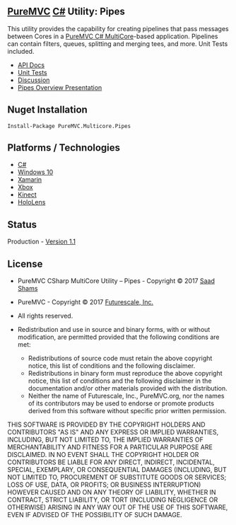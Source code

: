 ## [PureMVC](http://puremvc.github.com/) [C#](https://github.com/PureMVC/puremvc-csharp-multicore-framework/wiki) Utility: Pipes

This utility provides the capability for creating pipelines that pass messages between Cores in a [PureMVC C# MultiCore](https://github.com/PureMVC/puremvc-csharp-multicore-framework/wiki)-based application. 
Pipelines can contain filters, queues, splitting and merging tees, and more. Unit Tests included.

* [API Docs](http://puremvc.org/pages/docs/CSharp/pipes/)
* [Unit Tests](http://puremvc.github.io/pages/images/screenshots/PureMVC-Shot-CSharp-Pipes-UnitTests.png)
* [Discussion](http://forums.puremvc.org/index.php?topic=2138.0)
* [Pipes Overview Presentation](http://puremvc.tv/#P002/T220)

## Nuget Installation
`Install-Package PureMVC.Multicore.Pipes`

## Platforms / Technologies
* [C#](https://en.wikipedia.org/wiki/C_Sharp_(programming_language))
* [Windows 10](https://en.wikipedia.org/wiki/Windows_10)
* [Xamarin](https://en.wikipedia.org/wiki/Xamarin)
* [Xbox](https://en.wikipedia.org/wiki/Xbox)
* [Kinect](https://en.wikipedia.org/wiki/Kinect)
* [HoloLens](https://en.wikipedia.org/wiki/Microsoft_HoloLens)

## Status
Production - [Version 1.1](https://github.com/PureMVC/puremvc-csharp-util-pipes/blob/master/VERSION)

## License
* PureMVC CSharp MultiCore Utility – Pipes - Copyright © 2017 [Saad Shams](https://www.linkedin.com/in/muizz)
* PureMVC - Copyright © 2017 [Futurescale, Inc.](http://futurescale.com/)
* All rights reserved.

* Redistribution and use in source and binary forms, with or without modification, are permitted provided that the following conditions are met:

  * Redistributions of source code must retain the above copyright notice, this list of conditions and the following disclaimer.
  * Redistributions in binary form must reproduce the above copyright notice, this list of conditions and the following disclaimer in the documentation and/or other materials provided with the distribution.
  * Neither the name of Futurescale, Inc., PureMVC.org, nor the names of its contributors may be used to endorse or promote products derived from this software without specific prior written permission.

THIS SOFTWARE IS PROVIDED BY THE COPYRIGHT HOLDERS AND CONTRIBUTORS "AS IS" AND ANY EXPRESS OR IMPLIED WARRANTIES, INCLUDING, BUT NOT LIMITED TO, THE IMPLIED WARRANTIES OF MERCHANTABILITY AND FITNESS FOR A PARTICULAR PURPOSE ARE DISCLAIMED. IN NO EVENT SHALL THE COPYRIGHT HOLDER OR CONTRIBUTORS BE LIABLE FOR ANY DIRECT, INDIRECT, INCIDENTAL, SPECIAL, EXEMPLARY, OR CONSEQUENTIAL DAMAGES (INCLUDING, BUT NOT LIMITED TO, PROCUREMENT OF SUBSTITUTE GOODS OR SERVICES; LOSS OF USE, DATA, OR PROFITS; OR BUSINESS INTERRUPTION) HOWEVER CAUSED AND ON ANY THEORY OF LIABILITY, WHETHER IN CONTRACT, STRICT LIABILITY, OR TORT (INCLUDING NEGLIGENCE OR OTHERWISE) ARISING IN ANY WAY OUT OF THE USE OF THIS SOFTWARE, EVEN IF ADVISED OF THE POSSIBILITY OF SUCH DAMAGE.
